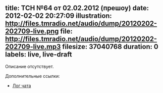 title: ТСН №64 от 02.02.2012 (прешоу)
date: 2012-02-02 20:27:09
illustration: http://files.tmradio.net/audio/dump/20120202-202709-live.png
file: http://files.tmradio.net/audio/dump/20120202-202709-live.mp3
filesize: 37040768
duration: 0
labels: live, live-draft
---
Описание отсутствует.

Дополнительные ссылки:

- [Лог чата](http://files.tmradio.net/audio/dump/20120202-202709-live.log)
